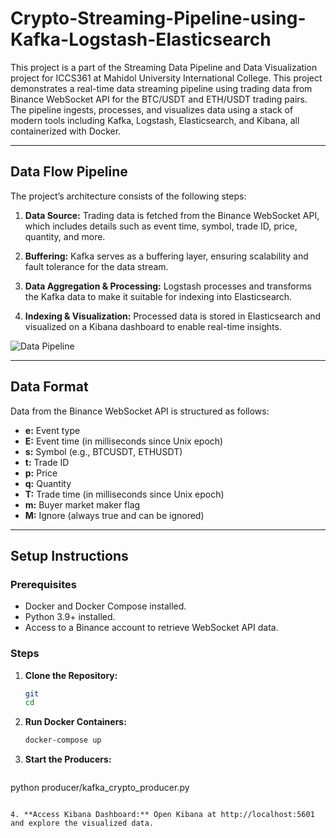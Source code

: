 # Crypto-Streaming-Pipeline-using-Kafka-Logstash-Elasticsearch

This project is a part of the Streaming Data Pipeline and Data Visualization project for ICCS361 at Mahidol University International College. This project demonstrates a real-time data streaming pipeline using trading data from Binance WebSocket API for the BTC/USDT and ETH/USDT trading pairs. The pipeline ingests, processes, and visualizes data using a stack of modern tools including Kafka, Logstash, Elasticsearch, and Kibana, all containerized with Docker.

---

## Data Flow Pipeline

The project’s architecture consists of the following steps:

1. **Data Source:** Trading data is fetched from the Binance WebSocket API, which includes details such as event time, symbol, trade ID, price, quantity, and more.

2. **Buffering:** Kafka serves as a buffering layer, ensuring scalability and fault tolerance for the data stream.

3. **Data Aggregation & Processing:** Logstash processes and transforms the Kafka data to make it suitable for indexing into Elasticsearch.

4. **Indexing & Visualization:** Processed data is stored in Elasticsearch and visualized on a Kibana dashboard to enable real-time insights.

![Data Pipeline](https://github.com/user-attachments/assets/a8285119-7c6e-491e-9fda-4b8d334156a9)

---

## Data Format

Data from the Binance WebSocket API is structured as follows:

- **e:** Event type
- **E:** Event time (in milliseconds since Unix epoch)
- **s:** Symbol (e.g., BTCUSDT, ETHUSDT)
- **t:** Trade ID
- **p:** Price
- **q:** Quantity
- **T:** Trade time (in milliseconds since Unix epoch)
- **m:** Buyer market maker flag
- **M:** Ignore (always true and can be ignored)
  
---

## Setup Instructions

### Prerequisites
- Docker and Docker Compose installed.
- Python 3.9+ installed.
- Access to a Binance account to retrieve WebSocket API data.

### Steps

1. **Clone the Repository:**
   ```bash
   git 
   cd 

2. **Run Docker Containers:**
     ```bash
    docker-compose up
     ```

3. **Start the Producers:**
   ```bash
  python producer/kafka_crypto_producer.py
   ```

4. **Access Kibana Dashboard:** Open Kibana at http://localhost:5601 and explore the visualized data.
